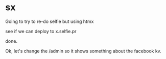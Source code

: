 # sx

Going to try to re-do selfie but using htmx

see if we can deploy to x.selfie.pr

done.



Ok, let's change the /admin so it shows something about the facebook kv.


